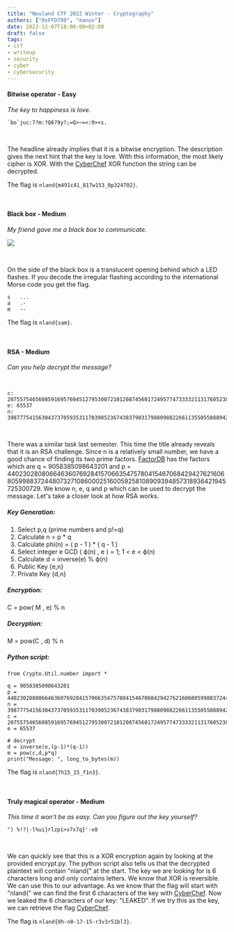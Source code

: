 ```yaml
---
title: "Neuland CTF 2022 Winter - Cryptography"
authors: ["0xFFD700", "manuv"]
date: 2022-12-07T18:00:00+02:00
draft: false
tags:
- ctf
- writeup
- security
- cyber
- cybersecurity
---
```


#### Bitwise operator - Easy

*The key to happiness is love.*
```
`bo`juc:7?m:?Q6?9y?;=Q>~=<:9><s.
```

</br>

The headline already implies that it is a bitwise encryption. The description gives the next hint that the key is love. With this information, the most likely cipher is XOR. With the [CyberChef](https://gchq.github.io/CyberChef/#recipe=XOR(%7B'option':'Hex','string':'love'%7D,'Standard',false)&input=YGJvYGp1Yzo3P206P1E2Pzl5Pzs9UT5%2BPTw6OT48cy4) XOR function the string can be decrypted.

The flag is `nland{m491c41_817w153_0p324702}`.

</br>

#### Black box - Medium

*My friend gave me a black box to communicate.*

![](/images/neuland-ctf-12-2022/blackbox.jpeg)

</br>

On the side of the black box is a translucent opening behind which a LED flashes. If you decode the irregular flashing according to the international Morse code you get the flag.

```
s   ...
a   .-
m   --
```

The flag is `nland{sam}`.

</br>

#### RSA - Medium

*Can you help decrypt the message?*

</br>

```
c: 207557546560859169576945127953007210120874560172495774733332113176052380374259008176000473940275124997746175571544779705475479684555026646029009
e: 65537
n: 398777541563043737059353117039052367438379031798809882266113550550889422915327876451213155884493233655798282644321599384995454457054595596193529
```

</br>

There was a similar task last semester. This time the title already reveals that it is an RSA challenge. Since n is a relatively small number, we have a good chance of finding its two prime factors.
[FactorDB](http://factordb.com/index.php?id=1100000003935143215) has the factors which are q = 9058385098643201 and p = 44023028080664636076928415706635475780415467068429427621606805998837244807327108600025160059258108909394857318936421945725300729.
We know n, e, q and p which can be used to decrypt the message.
Let's take a closer look at how RSA works.

##### Key Generation:
1. Select  p,q (prime numbers and p!=q)
2. Calculate n = p * q
3. Calculate phi(n) = ( p - 1 ) * ( q - 1 )
4. Select integer e       GCD ( ϕ(n) , e ) = 1; 1 < e < ϕ(n)
5. Calculate d = inverse(e) % ϕ(n)
6. Public Key {e,n}
7. Private Key {d,n}

##### Encryption: 
C = pow( M , e) % n

##### Decryption:
M = pow(C , d) % n

##### Python script:

```
from Crypto.Util.number import *

q = 9058385098643201
p = 44023028080664636076928415706635475780415467068429427621606805998837244807327108600025160059258108909394857318936421945725300729
n = 398777541563043737059353117039052367438379031798809882266113550550889422915327876451213155884493233655798282644321599384995454457054595596193529
c = 207557546560859169576945127953007210120874560172495774733332113176052380374259008176000473940275124997746175571544779705475479684555026646029009
e = 65537

# decrypt
d = inverse(e,(p-1)*(q-1))
m = pow(c,d,p*q)
print("Message: ", long_to_bytes(m))
```

The flag is `nland{7h15_15_f1n3}`.

<br>

#### Truly magical operator - Medium

*This time it won't be as easy. Can you figure out the key yourself?*

```
") %!?|-l%ui}rlzpi>v7x7q}'-x8
```

</br>

We can quickly see that this is a XOR encryption again by looking at the provided encrypt.py. The python script also tells us that the decrypted plaintext will contain "nland{" at the start. The key we are looking for is 6 characters long and only contains letters. 
We know that XOR is reversible. We can use this to our advantage. As we know that the flag will start with "nland{" we can find the first 6 characters of the key with [CyberChef](https://gchq.github.io/CyberChef/#recipe=XOR(%7B'option':'UTF8','string':'nland%7B'%7D,'Standard',false)&input=IikgJSE/fC1sJXVpfXJsenBpPnY3eDdxfScteDg). Now we leaked the 6 characters of our key: "LEAKED". If we try this as the key, we can retrieve the flag [CyberChef](https://gchq.github.io/CyberChef/#recipe=XOR(%7B'option':'UTF8','string':'LEAKED'%7D,'Standard',false)&input=IikgJSE/fC1sJXVpfXJsenBpPnY3eDdxfScteDg).

The flag is `nland{0h-n0-17-15-r3v3r51bl3}`.
